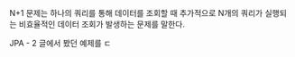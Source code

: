 

N+1 문제는 하나의 쿼리를 통해 데이터를 조회할 때 추가적으로 N개의 쿼리가 실행되는 비효율적인 데이터 조회가 발생하는 문제를 말한다.

JPA - 2 글에서 봤던 예제를 ㄷ


